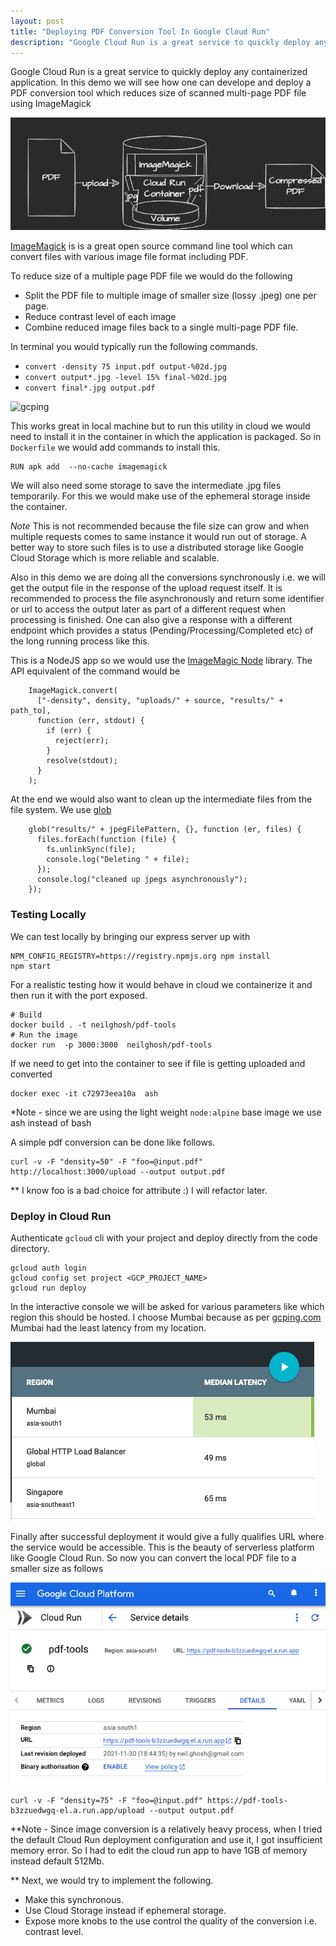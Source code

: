 ```yaml
---
layout: post
title: "Deploying PDF Conversion Tool In Google Cloud Run"
description: "Google Cloud Run is a great service to quickly deploy any containerized application. In this demo we will see how one can develope and deploy a PDF conversion tool which reduces size of scanned multi-page PDF file using ImageMagick"
---
```


Google Cloud Run is a great service to quickly deploy any containerized application. In this demo we will see how one can develope and deploy a PDF conversion tool which reduces size of scanned multi-page PDF file using ImageMagick

![gcping](/assets/imagemagick-convert.png)
      
[ImageMagick](https://imagemagick.org/index.php) is is a great open source command line tool which can convert files with various image file format including PDF.

To reduce size of a multiple page PDF file we would do the following 
- Split the PDF file to multiple image of smaller size (lossy .jpeg) one per page.
- Reduce contrast level of each image
- Combine reduced image files back to a single multi-page PDF file.

In terminal you would typically run the following commands.

- `convert -density 75 input.pdf output-%02d.jpg`
- `convert output*.jpg -level 15% final-%02d.jpg`
- `convert final*.jpg output.pdf`

![gcping](/assets/resize-pdfs.png)

This works great in local machine but to run this utility in cloud we would need to install it in the container in which the application is packaged. So in `Dockerfile` we would add commands to install this.

```
RUN apk add  --no-cache imagemagick
```

We will also need some storage to save the intermediate .jpg files temporarily. For this we would make use of the ephemeral storage inside the container. 

 *Note* 
This is not recommended because the file size can grow and when multiple requests comes to same instance it would run out of storage. A better way to store such files is to use a distributed storage like Google Cloud Storage which is more reliable and scalable. 

Also in this demo we are doing all the conversions synchronously i.e. we will get the output file in the response of the upload request itself. It is recommended to process the file asynchronously and return some identifier or url to access the output later as part of a different request when processing is finished. One can also give a response with a different endpoint which provides a status (Pending/Processing/Completed etc) of the long running process like this.

This is a NodeJS app so we would use the [ImageMagic Node](https://www.npmjs.com/package/imagemagick) library. The API equivalent of the command would be 

```
    ImageMagick.convert(
      ["-density", density, "uploads/" + source, "results/" + path_to],
      function (err, stdout) {
        if (err) {
          reject(err);
        }
        resolve(stdout);
      }
    );
```
At the end we would also want to clean up the intermediate files from the file system. We use [glob](https://www.npmjs.com/package/glob)

```
    glob("results/" + jpegFilePattern, {}, function (er, files) {
      files.forEach(function (file) {
        fs.unlinkSync(file);
        console.log("Deleting " + file);
      });
      console.log("cleaned up jpegs asynchronously");
    });
```

### Testing Locally 
We can test locally by bringing our express server up with 
```
NPM_CONFIG_REGISTRY=https://registry.npmjs.org npm install
npm start
```
For a realistic testing how it would behave in cloud we containerize it and then run it with the port exposed.

```
# Build
docker build . -t neilghosh/pdf-tools
# Run the image
docker run  -p 3000:3000  neilghosh/pdf-tools
```

If we need to get into the container to see if file is getting uploaded and converted

```
docker exec -it c72973eea10a  ash
```
*Note - since we are using the light weight `node:alpine` base image we use ash instead of bash

A simple pdf conversion can be done like follows.

```
curl -v -F "density=50" -F "foo=@input.pdf" http://localhost:3000/upload --output output.pdf
```
** I know foo is a bad choice for attribute :) I will refactor later.

### Deploy in Cloud Run

Authenticate `gcloud` cli with your project and deploy directly from the code directory.
```
gcloud auth login  
gcloud config set project <GCP_PROJECT_NAME>
gcloud run deploy
```
In the interactive console we will be asked for various parameters like which region this should be hosted. I choose Mumbai because as per [gcping.com](https://gcping.com/) Mumbai had the least latency from my location.

![gcping](/assets/gcping.png)

Finally after successful deployment it would give a fully qualifies URL where the service would be accessible. This is the beauty of serverless platform like Google Cloud Run. So now you can convert the local PDF file to a smaller size as follows 

![gcping](/assets/cloudrun.png)

```
curl -v -F "density=75" -F "foo=@input.pdf" https://pdf-tools-b3zzuedwgq-el.a.run.app/upload --output output.pdf
```

**Note - Since image conversion is a relatively heavy process, when I tried the default Cloud Run deployment configuration and use it, I got insufficient memory error. So I had to edit the cloud run app to have 1GB of memory instead default 512Mb. 

** Next, we would try to implement the following.
- Make this synchronous. 
- Use Cloud Storage instead if ephemeral storage.
- Expose more knobs to the use control the quality of the conversion i.e.  contrast level.

